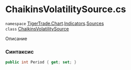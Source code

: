 
# ChaikinsVolatilitySource.cs
`namespace` [TigerTrade.Chart](../../../../../TigerTrade.Chart.md).[Indicators](../../../../../TigerTrade.Chart/Indicators.md).[Sources](../../../../../TigerTrade.Chart/Indicators/Sources.md)  
    `class` [ChaikinsVolatilitySource](../../ChaikinsVolatilitySource.cs.md)

Описание

### Синтаксис
```csharp
public int Period { get; set; }
```
